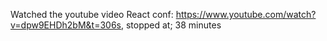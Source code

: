 Watched the youtube video React conf: https://www.youtube.com/watch?v=dpw9EHDh2bM&t=306s,
stopped at; 38 minutes